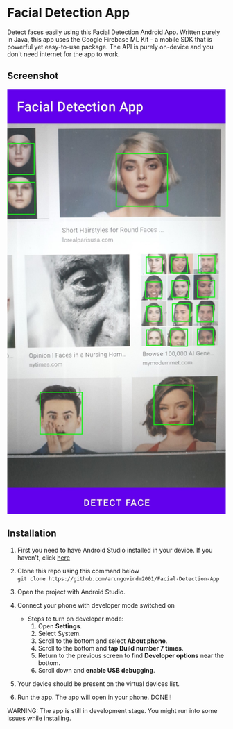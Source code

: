 # Facial Detection App

Detect faces easily using this Facial Detection Android App. Written purely in Java, this app uses the Google Firebase ML Kit - a mobile SDK that is powerful yet easy-to-use package.
The API is purely on-device and you don't need internet for the app to work.

## Screenshot

![Screenshot of the App](/images/Screenshot.jpg)

## Installation

 1. First you need to have Android Studio installed in your device. If you haven't, click [here](https://developer.android.com/studio/install)
 2. Clone this repo using this command below <br/>
 `git clone https://github.com/arungovindm2001/Facial-Detection-App`
 3. Open the project with Android Studio.
 4. Connect your phone with developer mode switched on
	 - Steps to turn on developer mode:
		1.  Open **Settings**.
		2.  Select System.
		3.  Scroll to the bottom and select **About phone**.
		4.  Scroll to the bottom and **tap Build number 7 times**.
		5.  Return to the previous screen to find  **Developer options**  near the bottom.
		6.  Scroll down and **enable USB debugging**.
	
 5. Your device should be present on the virtual devices list.
 6. Run the app. The app will open in your phone. DONE!!
 
 WARNING: The app is still in development stage. You might run into some issues while installing.
